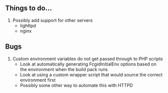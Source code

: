 Things to do...
---------------

1. Possibly add support for other servers
    - lighttpd
    - nginx

Bugs
----

1. Custom environment variables do not get passed through to PHP scripts
    - Look at automatically generating FcgidInitialEnv options based on the environment when the build pack runs
    - Look at using a custom wrapper script that would source the correct environment first
    - Possibly some other way to automate this with HTTPD

